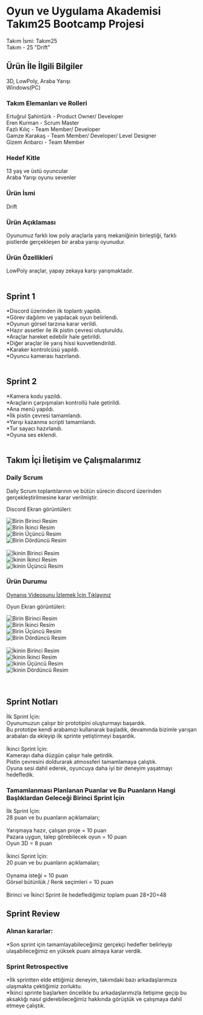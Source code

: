 # Oyun ve Uygulama Akademisi Takım25 Bootcamp Projesi

Takım İsmi: Takım25 <br>
Takım - 25 "Drift"


## Ürün İle İlgili Bilgiler
3D, LowPoly, Araba Yarışı <br>
Windows(PC)


### Takım Elemanları	ve Rolleri

Ertuğrul Şahintürk	- Product Owner/ Developer <br>
Eren Kurman	- Scrum Master <br>
Fazlı Kılıç	- Team Member/ Developer <br>
Gamze Karakaş	- Team Member/ Developer/ Level Designer <br>
Gizem	Anbarcı - Team Member


### Hedef Kitle

13 yaş ve üstü oyuncular <br>
Araba Yarışı oyunu sevenler


### Ürün İsmi

Drift


### Ürün Açıklaması

Oyunumuz farklı low poly araçlarla yarış mekaniğinin birleştiği, farklı pistlerde gerçekleşen bir araba yarışı oyunudur.


### Ürün Özellikleri

LowPoly araçlar, yapay zekaya karşı yarışmaktadır.
 <br>
 <br>

## Sprint 1

*Discord üzerinden ilk toplantı yapıldı. <br>
*Görev dağılımı ve yapılacak oyun belirlendi. <br>
*Oyunun görsel tarzına karar verildi. <br>
*Hazır assetler ile ilk pistin çevresi oluşturuldu. <br>
*Araçlar hareket edebilir hale getirildi. <br>
*Diğer araçlar ile yarış hissi kuvvetlendirildi. <br>
*Karaker kontrolcüsü yapıldı. <br>
*Oyuncu kamerası hazırlandı.
 <br>
 <br>

## Sprint 2

*Kamera kodu yazıldı. <br>
*Araçların çarpışmaları kontrollü hale getirildi. <br>
*Ana menü yapıldı. <br>
*İlk pistin çevresi tamamlandı. <br>
*Yarışı kazanma scripti tamamlandı. <br>
*Tur sayacı hazırlandı. <br>
*Oyuna ses eklendi.
 <br>
 <br>

## Takım İçi İletişim ve Çalışmalarımız

### Daily Scrum

Daily Scrum toplantılarının ve bütün sürecin discord üzerinden gerçekleştirilmesine karar verilmiştir. <br>

Discord Ekran görüntüleri: <br>

![Birin Birinci Resim](https://github.com/Ertusta/ProjectBootcamp/blob/main/ExternalResources/01.png) <br>
![Birin İkinci Resim](https://github.com/Ertusta/ProjectBootcamp/blob/main/ExternalResources/02.png) <br>
![Birin Üçüncü Resim](https://github.com/Ertusta/ProjectBootcamp/blob/main/ExternalResources/03.png) <br>
![Birin Dördüncü Resim](https://github.com/Ertusta/ProjectBootcamp/blob/main/ExternalResources/04.png) <br>
<br>
![İkinin Birinci Resim](https://github.com/Ertusta/ProjectBootcamp/blob/main/ExternalResources/202.png) <br>
![İkinin İkinci Resim](https://github.com/Ertusta/ProjectBootcamp/blob/main/ExternalResources/203.png) <br>
![İkinin Üçüncü Resim](https://github.com/Ertusta/ProjectBootcamp/blob/main/ExternalResources/204.png) <br>

### Ürün Durumu

[Oynanış Videosunu İzlemek İçin Tıklayınız](https://youtu.be/kRaW8A0Vtqs)

Oyun Ekran görüntüleri: <br>

![Birin Birinci Resim](https://github.com/Ertusta/ProjectBootcamp/blob/main/ExternalResources/05.png) <br>
![Birin İkinci Resim](https://github.com/Ertusta/ProjectBootcamp/blob/main/ExternalResources/06.png) <br>
![Birin Üçüncü Resim](https://github.com/Ertusta/ProjectBootcamp/blob/main/ExternalResources/07.png) <br>
![Birin Dördüncü Resim](https://github.com/Ertusta/ProjectBootcamp/blob/main/ExternalResources/08.png) <br>
 <br>
![İkinin Birinci Resim](https://github.com/Ertusta/ProjectBootcamp/blob/main/ExternalResources/2011.png) <br>
![İkinin İkinci Resim](https://github.com/Ertusta/ProjectBootcamp/blob/main/ExternalResources/2022.png) <br>
![İkinin Üçüncü Resim](https://github.com/Ertusta/ProjectBootcamp/blob/main/ExternalResources/2033.png) <br>
![İkinin Dördüncü Resim](https://github.com/Ertusta/ProjectBootcamp/blob/main/ExternalResources/2044.png) <br>
 <br>
 <br>

## Sprint Notları
İlk Sprint İçin: <br>
Oyunumuzun çalışır bir prototipini oluşturmayı başardık. <br>
Bu prototipe kendi arabamızı kullanarak başladık, devamında bizimle yarışan arabaları da ekleyip ilk sprinte yetiştirmeyi başardık. <br>
 <br>
İkinci Sprint İçin: <br>
Kamerayı daha düzgün çalışır hale getirdik. <br>
Pistin çevresini doldurarak atmossferi tamamlamaya çalıştık. <br>
Oyuna sesi dahil ederek, oyuncuya daha iyi bir deneyim yaşatmayı hedefledik. <br>

### Tamamlanması Planlanan Puanlar ve Bu Puanların Hangi Başlıklardan Geleceği Birinci Sprint İçin
İlk Sprint İçin: <br>
28 puan ve bu puanların açıklamaları; <br>
 <br>
Yarışmaya hazır, çalışan proje = 10 puan <br>
Pazara uygun, talep görebilecek oyun = 10 puan <br>
Oyun 3D = 8 puan <br>
 <br>
İkinci Sprint İçin: <br>
20 puan ve bu puanların açıklamaları; <br>
 <br>
Oynama isteği = 10 puan <br>
Görsel bütünlük / Renk seçimleri  = 10 puan <br>
<br>
Birinci ve İkinci Sprint ile hedeflediğimiz toplam puan 28+20=48 <br>

## Sprint Review


### Alınan kararlar:

*Son sprint için tamamlayabileceğimiz gerçekçi hedefler belirleyip ulaşabileceğimiz en yüksek puanı almaya karar verdik. <br>


### Sprint Retrospective

*İlk sprintten elde ettiğimiz deneyim, takımdaki bazı arkadaşlarımıza ulaşmakta çektiğimiz zorluktu.<br>
*İkinci sprinte başlarken öncelikle bu arkadaşlarımızla iletişime geçip bu aksaklığı nasıl giderebileceğimiz hakkında görüştük ve çalışmaya dahil etmeye çalıştık. <br>
<br>
<br>




